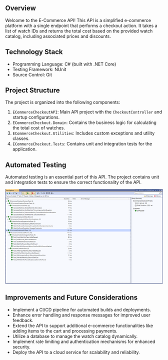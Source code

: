 ## Overview

Welcome to the E-Commerce API! This API is a simplified e-commerce platform with a single endpoint that performs a checkout action. It takes a list of watch IDs and returns the total cost based on the provided watch catalog, including associated prices and discounts.

## Technology Stack

- Programming Language: C# (built with .NET Core)
- Testing Framework: NUnit
- Source Control: Git

## Project Structure

The project is organized into the following components:

1. `ECommerceCheckoutAPI`: Main API project with the `CheckoutController` and startup configurations.
2. `ECommerceCheckout.Domain`: Contains the business logic for calculating the total cost of watches.
3. `ECommerceCheckout.Utilities`: Includes custom exceptions and utility classes.
4. `ECommerceCheckout.Tests`: Contains unit and integration tests for the application.

## Automated Testing

Automated testing is an essential part of this API. The project contains unit and integration tests to ensure the correct functionality of the API.

![Test Coverage](Wiki/Images/TestsCoverage.PNG)
## Improvements and Future Considerations

- Implement a CI/CD pipeline for automated builds and deployments.
- Enhance error handling and response messages for improved user feedback.
- Extend the API to support additional e-commerce functionalities like adding items to the cart and processing payments.
- Utilize a database to manage the watch catalog dynamically.
- Implement rate limiting and authentication mechanisms for enhanced security.
- Deploy the API to a cloud service for scalability and reliability.
